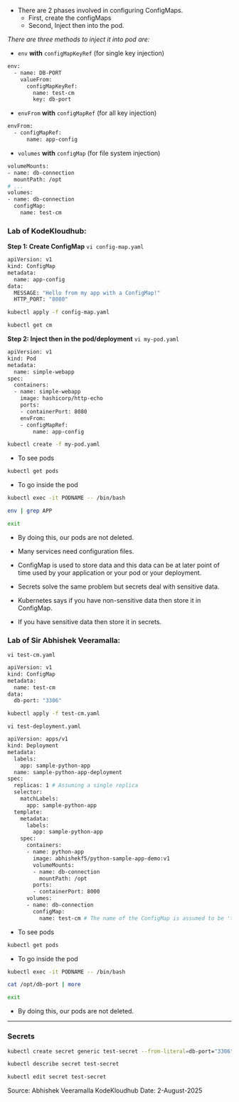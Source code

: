 - There are 2 phases involved in configuring ConfigMaps.
  - First, create the configMaps
  - Second, Inject then into the pod.


 *There are three methods to inject it into pod are:*
 - `env` **with** `configMapKeyRef` (for single key injection)
```bash
env:
  - name: DB-PORT
    valueFrom:
      configMapKeyRef:
        name: test-cm
        key: db-port
```

       
 - `envFrom` **with** `configMapRef` (for all key injection)

```bash
envFrom:
  - configMapRef:
      name: app-config
```

 - `volumes` **with** `configMap` (for file system injection)

```bash
volumeMounts:
- name: db-connection
  mountPath: /opt
# ...
volumes:
- name: db-connection
  configMap:
    name: test-cm
```



### Lab of KodeKloudhub:
**Step 1: Create ConfigMap**
`vi config-map.yaml`
```bash
apiVersion: v1
kind: ConfigMap
metadata:
  name: app-config
data:
  MESSAGE: "Hello from my app with a ConfigMap!"
  HTTP_PORT: "8080"
```
```bash
kubectl apply -f config-map.yaml
```

```bash
kubectl get cm
```

**Step 2: Inject then in the pod/deployment**
`vi my-pod.yaml`

```bash
apiVersion: v1
kind: Pod
metadata:
  name: simple-webapp
spec:
  containers:
  - name: simple-webapp
    image: hashicorp/http-echo
    ports:
    - containerPort: 8080
    envFrom:
    - configMapRef:
        name: app-config
```
```bash
kubectl create -f my-pod.yaml
```




- To see pods
```bash
kubectl get pods
```

- To go inside the pod
```bash
kubectl exec -it PODNAME -- /bin/bash
```

```bash
env | grep APP
```

```bash
exit
```
- By doing this, our pods are not deleted. 









- Many services need configuration files.
- ConfigMap is used to store data and this data can be at later point of time used by your application or your pod or your deployment.
- Secrets solve the same problem but secrets deal with sensitive data. 
- Kubernetes says if you have non-sensitive data then store it in ConfigMap.
- If you have sensitive data then store it in secrets.


### Lab of Sir Abhishek Veeramalla:
`vi test-cm.yaml`
```bash
apiVersion: v1
kind: ConfigMap
metadata:
  name: test-cm
data:
  db-port: "3306"
```

```bash
kubectl apply -f test-cm.yaml
```

`vi test-deployment.yaml`
```bash
apiVersion: apps/v1
kind: Deployment
metadata:
  labels:
    app: sample-python-app
  name: sample-python-app-deployment
spec:
  replicas: 1 # Assuming a single replica
  selector:
    matchLabels:
      app: sample-python-app
  template:
    metadata:
      labels:
        app: sample-python-app
    spec:
      containers:
      - name: python-app
        image: abhishekf5/python-sample-app-demo:v1
        volumeMounts:
        - name: db-connection
          mountPath: /opt
        ports:
        - containerPort: 8000
      volumes:
      - name: db-connection
        configMap:
          name: test-cm # The name of the ConfigMap is assumed to be 'test-cm'
```


- To see pods
```bash
kubectl get pods
```

- To go inside the pod
```bash
kubectl exec -it PODNAME -- /bin/bash
```

```bash
cat /opt/db-port | more
```

```bash
exit
```
- By doing this, our pods are not deleted. 

---
### Secrets

```bash
kubectl create secret generic test-secret --from-literal=db-port="3306"
```
```bash
kubectl describe secret test-secret 
```
```bash
kubectl edit secret test-secret 
```

Source: Abhishek Veeramalla
KodeKloudhub
Date: 2-August-2025
